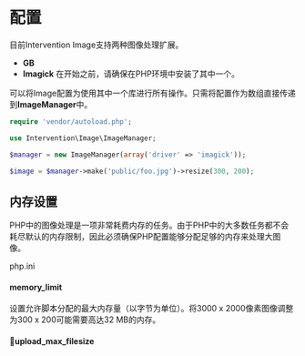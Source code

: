 # 配置
目前Intervention Image支持两种图像处理扩展。

  * **GB**
  * **Imagick**
在开始之前，请确保在PHP环境中安装了其中一个。

可以将Image配置为使用其中一个库进行所有操作。只需将配置作为数组直接传递到**ImageManager**中。

```PHP
require 'vendor/autoload.php';

use Intervention\Image\ImageManager;

$manager = new ImageManager(array('driver' => 'imagick'));

$image = $manager->make('public/foo.jpg')->resize(300, 200);
```

## 内存设置
PHP中的图像处理是一项非常耗费内存的任务。由于PHP中的大多数任务都不会耗尽默认的内存限制，因此必须确保PHP配置能够分配足够的内存来处理大图像。

php.ini

#### memory_limit

设置允许脚本分配的最大内存量（以字节为单位）。将3000 x 2000像素图像调整为300 x 200可能需要高达32 MB的内存。

#### upload_max_filesize
